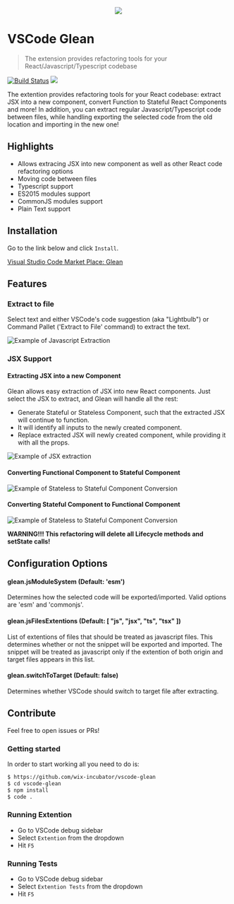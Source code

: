 <p align="center">
  <img src="https://github.com/wix-incubator/vscode-glean/blob/master/assets/github_logo.png?raw=true">
</p>

# VSCode Glean
> The extension provides refactoring tools for your React/Javascript/Typescript codebase



[![Build Status](https://travis-ci.org/wix-incubator/vscode-glean.svg?branch=master)](https://travis-ci.org/wix-incubator/vscode-glean)
[![](https://vsmarketplacebadge.apphb.com/version/wix.glean.svg)](https://marketplace.visualstudio.com/items?itemName=wix.glean)

The extention provides refactoring tools for your React codebase: extract JSX into a new component, convert Function to Stateful React Components and more! In addition, you can extract regular Javascript/Typescript code between files, while handling exporting the selected code from the old location and importing in the new one!

## Highlights
- Allows extracing JSX into new component as well as other React code refactoring options
- Moving code between files
- Typescript support
- ES2015 modules support
- CommonJS modules support
- Plain Text support

## Installation

Go to the link below and click `Install`.

[Visual Studio Code Market Place: Glean](https://marketplace.visualstudio.com/items?itemName=wix.glean)

## Features

### Extract to file

Select text and  either VSCode's code suggestion (aka "Lightbulb") or Command Pallet ('Extract to File' command) to extract the text.


![Example of Javascript Extraction](https://media.giphy.com/media/5QI4abbeZqWpWN0nP8/giphy.gif)


### JSX Support
#### Extracting JSX into a new Component
Glean allows easy extraction of JSX into new React components. Just select the JSX to extract, and Glean will handle all the rest:

- Generate Stateful or Stateless Component, such that the extracted JSX will continue to function.
- It will identify all inputs to the newly created component.
- Replace extracted JSX will newly created component, while providing it with all the props.

![Example of JSX extraction](https://media.giphy.com/media/22Q7TtNqCIqM7j8Ph6/giphy.gif)

#### Converting Functional Component to Stateful Component

![Example of Stateless to Stateful Component Conversion](https://media.giphy.com/media/fipQDtl5shXdzxqPjB/giphy.gif)


#### Converting Stateful Component to Functional Component

![Example of Stateless to Stateful Component Conversion](https://media.giphy.com/media/BHuT6tJuJGqldCTFGe/giphy.gif)

**WARNING!!! This refactoring will delete all Lifecycle methods and setState calls!**

## Configuration Options
#### glean.jsModuleSystem (Default: 'esm')
Determines how the selected code will be exported/imported. Valid options are 'esm' and 'commonjs'.

#### glean.jsFilesExtentions (Default: [ "js", "jsx", "ts", "tsx" ])
List of extentions of files that should be treated as javascript files. This determines whether or not the snippet will be exported and imported. The snippet will be treated as javascript only if the extention of both origin and target files appears in this list.

#### glean.switchToTarget (Default: false)
Determines whether VSCode should switch to target file after extracting.


## Contribute

Feel free to open issues or PRs!

### Getting started

In order to start working all you need to do is:
```sh
$ https://github.com/wix-incubator/vscode-glean
$ cd vscode-glean
$ npm install
$ code .
```

### Running Extention
* Go to VSCode debug sidebar
* Select `Extention` from the dropdown
* Hit `F5`

### Running Tests
* Go to VSCode debug sidebar
* Select `Extention Tests` from the dropdown
* Hit `F5`

